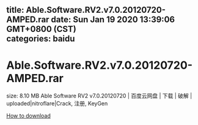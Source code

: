 
title: Able.Software.RV2.v7.0.20120720-AMPED.rar
date: Sun Jan 19 2020 13:39:06 GMT+0800 (CST)    
categories: baidu
---

# Able.Software.RV2.v7.0.20120720-AMPED.rar
size: 8.10 MB
 Able Software RV2 v7.0.20120720 | 百度云网盘 | 下载 | 破解 | uploaded|nitroflare|Crack, 注册, KeyGen
 

[How to download](https://bpcam.bemobtrk.com/go/2ceec3aa-1ca2-46d6-b9ff-aaa5c184517c?jno=543)